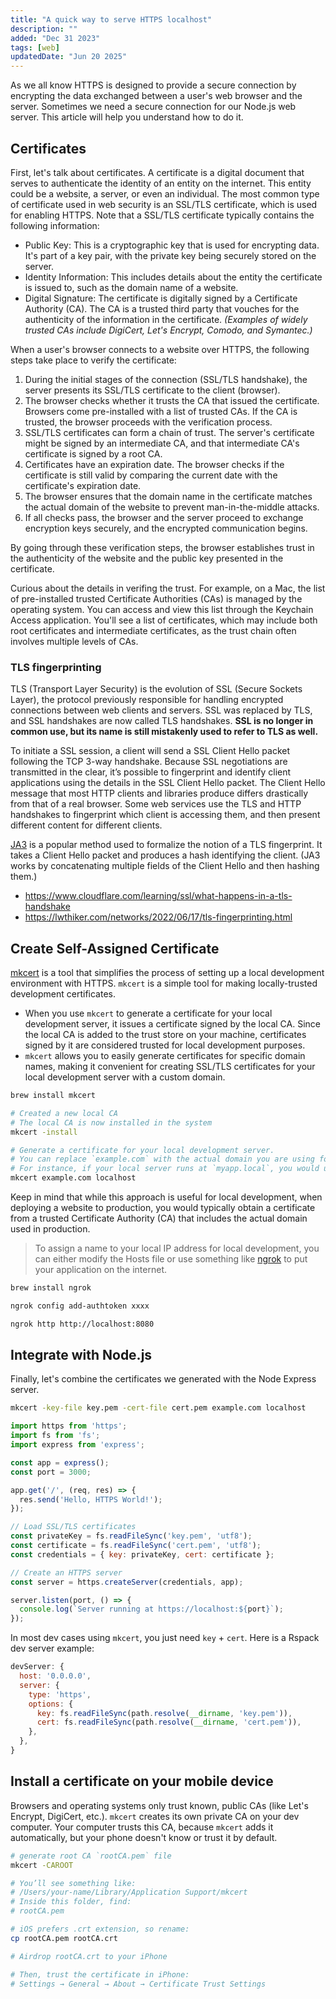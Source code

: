 ```yaml
---
title: "A quick way to serve HTTPS localhost"
description: ""
added: "Dec 31 2023"
tags: [web]
updatedDate: "Jun 20 2025"
---
```


As we all know HTTPS is designed to provide a secure connection by encrypting the data exchanged between a user's web browser and the server. Sometimes we need a secure connection for our Node.js web server. This article will help you understand how to do it.

## Certificates
First, let's talk about certificates. A certificate is a digital document that serves to authenticate the identity of an entity on the internet. This entity could be a website, a server, or even an individual. The most common type of certificate used in web security is an SSL/TLS certificate, which is used for enabling HTTPS. Note that a SSL/TLS certificate typically contains the following information:
- Public Key: This is a cryptographic key that is used for encrypting data. It's part of a key pair, with the private key being securely stored on the server.
- Identity Information: This includes details about the entity the certificate is issued to, such as the domain name of a website.
- Digital Signature: The certificate is digitally signed by a Certificate Authority (CA). The CA is a trusted third party that vouches for the authenticity of the information in the certificate. *(Examples of widely trusted CAs include DigiCert, Let's Encrypt, Comodo, and Symantec.)*

When a user's browser connects to a website over HTTPS, the following steps take place to verify the certificate:

1. During the initial stages of the connection (SSL/TLS handshake), the server presents its SSL/TLS certificate to the client (browser).
2. The browser checks whether it trusts the CA that issued the certificate. Browsers come pre-installed with a list of trusted CAs. If the CA is trusted, the browser proceeds with the verification process.
3. SSL/TLS certificates can form a chain of trust. The server's certificate might be signed by an intermediate CA, and that intermediate CA's certificate is signed by a root CA.
4. Certificates have an expiration date. The browser checks if the certificate is still valid by comparing the current date with the certificate's expiration date.
5. The browser ensures that the domain name in the certificate matches the actual domain of the website to prevent man-in-the-middle attacks.
6. If all checks pass, the browser and the server proceed to exchange encryption keys securely, and the encrypted communication begins.

By going through these verification steps, the browser establishes trust in the authenticity of the website and the public key presented in the certificate.

Curious about the details in verifing the trust. For example, on a Mac, the list of pre-installed trusted Certificate Authorities (CAs) is managed by the operating system. You can access and view this list through the Keychain Access application. You'll see a list of certificates, which may include both root certificates and intermediate certificates, as the trust chain often involves multiple levels of CAs.

### TLS fingerprinting
TLS (Transport Layer Security) is the evolution of SSL (Secure Sockets Layer), the protocol previously responsible for handling encrypted connections between web clients and servers. SSL was replaced by TLS, and SSL handshakes are now called TLS handshakes. **SSL is no longer in common use, but its name is still mistakenly used to refer to TLS as well.**

To initiate a SSL session, a client will send a SSL Client Hello packet following the TCP 3-way handshake. Because SSL negotiations are transmitted in the clear, it’s possible to fingerprint and identify client applications using the details in the SSL Client Hello packet. The Client Hello message that most HTTP clients and libraries produce differs drastically from that of a real browser. Some web services use the TLS and HTTP handshakes to fingerprint which client is accessing them, and then present different content for different clients.

[JA3](https://github.com/salesforce/ja3) is a popular method used to formalize the notion of a TLS fingerprint. It takes a Client Hello packet and produces a hash identifying the client. (JA3 works by concatenating multiple fields of the Client Hello and then hashing them.)

- https://www.cloudflare.com/learning/ssl/what-happens-in-a-tls-handshake
- https://lwthiker.com/networks/2022/06/17/tls-fingerprinting.html

## Create Self-Assigned Certificate
[mkcert](https://github.com/FiloSottile/mkcert) is a tool that simplifies the process of setting up a local development environment with HTTPS. `mkcert` is a simple tool for making locally-trusted development certificates.

- When you use `mkcert` to generate a certificate for your local development server, it issues a certificate signed by the local CA. Since the local CA is added to the trust store on your machine, certificates signed by it are considered trusted for local development purposes.
- `mkcert` allows you to easily generate certificates for specific domain names, making it convenient for creating SSL/TLS certificates for your local development server with a custom domain.

```sh
brew install mkcert

# Created a new local CA
# The local CA is now installed in the system
mkcert -install

# Generate a certificate for your local development server.
# You can replace `example.com` with the actual domain you are using for local development.
# For instance, if your local server runs at `myapp.local`, you would use `mkcert myapp.local`.
mkcert example.com localhost
```

Keep in mind that while this approach is useful for local development, when deploying a website to production, you would typically obtain a certificate from a trusted Certificate Authority (CA) that includes the actual domain used in production.

> To assign a name to your local IP address for local development, you can either modify the Hosts file or use something like [ngrok](https://ngrok.com/docs/getting-started) to put your application on the internet.

```sh
brew install ngrok

ngrok config add-authtoken xxxx

ngrok http http://localhost:8080
```

## Integrate with Node.js
Finally, let's combine the certificates we generated with the Node Express server.

```sh
mkcert -key-file key.pem -cert-file cert.pem example.com localhost
```

```js
import https from 'https';
import fs from 'fs';
import express from 'express';

const app = express();
const port = 3000;

app.get('/', (req, res) => {
  res.send('Hello, HTTPS World!');
});

// Load SSL/TLS certificates
const privateKey = fs.readFileSync('key.pem', 'utf8');
const certificate = fs.readFileSync('cert.pem', 'utf8');
const credentials = { key: privateKey, cert: certificate };

// Create an HTTPS server
const server = https.createServer(credentials, app);

server.listen(port, () => {
  console.log(`Server running at https://localhost:${port}`);
});
```

In most dev cases using `mkcert`, you just need `key` + `cert`. Here is a Rspack dev server example:

```js
devServer: {
  host: '0.0.0.0',
  server: {
    type: 'https',
    options: {
      key: fs.readFileSync(path.resolve(__dirname, 'key.pem')),
      cert: fs.readFileSync(path.resolve(__dirname, 'cert.pem')),
    },
  },
}
```

## Install a certificate on your mobile device
Browsers and operating systems only trust known, public CAs (like Let's Encrypt, DigiCert, etc.). `mkcert` creates its own private CA on your dev computer. Your computer trusts this CA, because `mkcert` adds it automatically, but your phone doesn't know or trust it by default.

```sh
# generate root CA `rootCA.pem` file
mkcert -CAROOT

# You’ll see something like:
# /Users/your-name/Library/Application Support/mkcert
# Inside this folder, find:
# rootCA.pem

# iOS prefers .crt extension, so rename:
cp rootCA.pem rootCA.crt

# Airdrop rootCA.crt to your iPhone

# Then, trust the certificate in iPhone:
# Settings → General → About → Certificate Trust Settings
```
